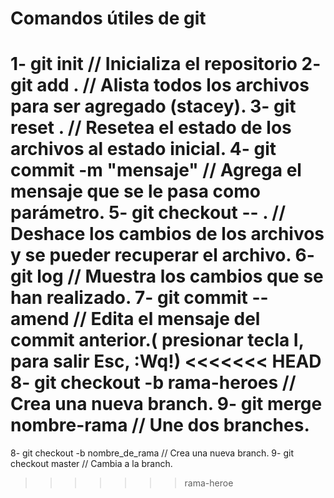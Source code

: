 # Comandos útiles de git

1- git init // Inicializa el repositorio
2- git add . // Alista todos los archivos para ser agregado (stacey).
3- git reset . // Resetea el estado de los archivos al estado inicial.
4- git commit -m "mensaje" // Agrega el mensaje que se le pasa como parámetro.
5- git checkout -- . // Deshace los cambios de los archivos y se pueder recuperar el archivo.
6- git log // Muestra los cambios que se han realizado.
7- git commit --amend // Edita el mensaje del commit anterior.( presionar tecla I, para salir Esc, :Wq!)
<<<<<<< HEAD
8- git checkout -b rama-heroes  // Crea una nueva branch.
9- git merge nombre-rama // Une dos branches.
=======
8- git checkout -b nombre_de_rama  // Crea una nueva branch.
9- git checkout master // Cambia a la branch.
>>>>>>> rama-heroe